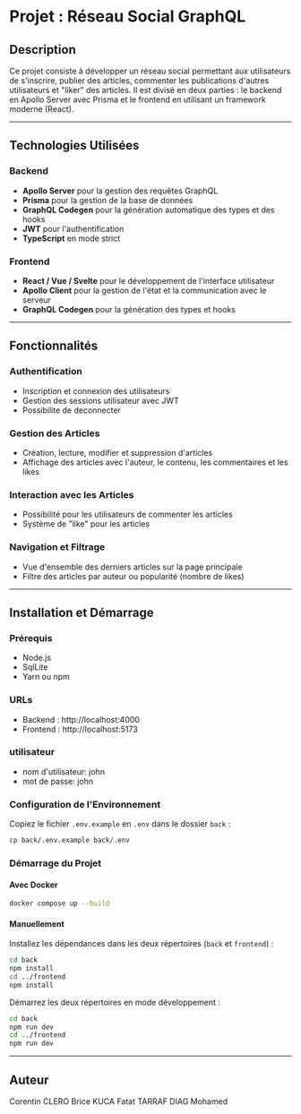 # Projet : Réseau Social GraphQL

## Description
Ce projet consiste à développer un réseau social permettant aux utilisateurs de s'inscrire, publier des articles, commenter les publications d'autres utilisateurs et "liker" des articles. Il est divisé en deux parties : le backend en Apollo Server avec Prisma et le frontend en utilisant un framework moderne (React).

---

## Technologies Utilisées

### Backend
- **Apollo Server** pour la gestion des requêtes GraphQL
- **Prisma** pour la gestion de la base de données
- **GraphQL Codegen** pour la génération automatique des types et des hooks
- **JWT** pour l'authentification
- **TypeScript** en mode strict

### Frontend
- **React / Vue / Svelte** pour le développement de l'interface utilisateur
- **Apollo Client** pour la gestion de l'état et la communication avec le serveur
- **GraphQL Codegen** pour la génération des types et hooks 

---

## Fonctionnalités

### Authentification
- Inscription et connexion des utilisateurs
- Gestion des sessions utilisateur avec JWT
- Possibilite de deconnecter 

### Gestion des Articles
- Création, lecture, modifier et suppression d'articles
- Affichage des articles avec l'auteur, le contenu, les commentaires et les likes

### Interaction avec les Articles
- Possibilité pour les utilisateurs de commenter les articles
- Système de "like" pour les articles

### Navigation et Filtrage
- Vue d'ensemble des derniers articles sur la page principale
- Filtre des articles par auteur ou popularité (nombre de likes)

---

## Installation et Démarrage

### Prérequis
- Node.js 
- SqlLite
- Yarn ou npm

### URLs

- Backend : http://localhost:4000
- Frontend : http://localhost:5173

### utilisateur

- nom d'utilisateur: john
- mot de passe: john
### Configuration de l'Environnement
Copiez le fichier `.env.example` en `.env` dans le dossier `back` :
```bash
cp back/.env.example back/.env
```

### Démarrage du Projet

#### Avec Docker
```bash
docker compose up --build
```

#### Manuellement

Installez les dépendances dans les deux répertoires (`back` et `frontend`) :
```bash
cd back
npm install
cd ../frontend
npm install
```

Démarrez les deux répertoires en mode développement :
```bash
cd back
npm run dev
cd ../frontend
npm run dev
```

---

## Auteur
Corentin CLERO
Brice KUCA
Fatat TARRAF
DIAG Mohamed


